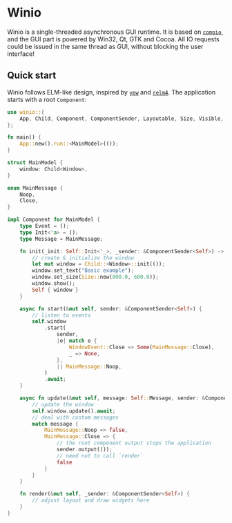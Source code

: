 # Winio

Winio is a single-threaded asynchronous GUI runtime.
It is based on [`compio`](https://github.com/compio-rs/compio), and the GUI part is powered by Win32, Qt, GTK and Cocoa.
All IO requests could be issued in the same thread as GUI, without blocking the user interface!

## Quick start

Winio follows ELM-like design, inspired by [`yew`](https://yew.rs/) and [`relm4`](https://relm4.org/).
The application starts with a root `Component`:

```rust
use winio::{
    App, Child, Component, ComponentSender, Layoutable, Size, Visible, Window, WindowEvent,
};

fn main() {
    App::new().run::<MainModel>(());
}

struct MainModel {
    window: Child<Window>,
}

enum MainMessage {
    Noop,
    Close,
}

impl Component for MainModel {
    type Event = ();
    type Init<'a> = ();
    type Message = MainMessage;

    fn init(_init: Self::Init<'_>, _sender: &ComponentSender<Self>) -> Self {
        // create & initialize the window
        let mut window = Child::<Window>::init(());
        window.set_text("Basic example");
        window.set_size(Size::new(800.0, 600.0));
        window.show();
        Self { window }
    }

    async fn start(&mut self, sender: &ComponentSender<Self>) {
        // listen to events
        self.window
            .start(
                sender,
                |e| match e {
                    WindowEvent::Close => Some(MainMessage::Close),
                    _ => None,
                },
                || MainMessage::Noop,
            )
            .await;
    }

    async fn update(&mut self, message: Self::Message, sender: &ComponentSender<Self>) -> bool {
        // update the window
        self.window.update().await;
        // deal with custom messages
        match message {
            MainMessage::Noop => false,
            MainMessage::Close => {
                // the root component output stops the application
                sender.output(());
                // need not to call `render`
                false
            }
        }
    }

    fn render(&mut self, _sender: &ComponentSender<Self>) {
        // adjust layout and draw widgets here
    }
}
```
